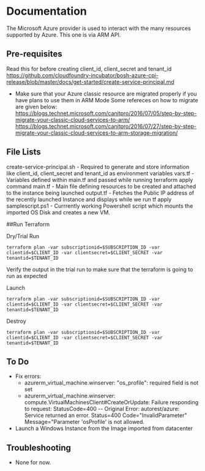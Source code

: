 # Documentation

The Microsoft Azure provider is used to interact with the many resources supported by Azure.
This one is via ARM API. 

## Pre-requisites

Read this for before creating client_id, client_secret and tenant_id
https://github.com/cloudfoundry-incubator/bosh-azure-cpi-release/blob/master/docs/get-started/create-service-principal.md

- Make sure that your Azure classic resource are migrated properly if you have plans to use them in ARM Mode
Some refereces on how to migrate are given below:
https://blogs.technet.microsoft.com/canitpro/2016/07/05/step-by-step-migrate-your-classic-cloud-services-to-arm/
https://blogs.technet.microsoft.com/canitpro/2016/07/27/step-by-step-migrate-your-classic-cloud-services-to-arm-storage-migration/


## File Lists
create-service-principal.sh - Required to generate and store information like client_id, client_secret and tenant_id as environment variables
vars.tf - Variables defined within main.tf and passed while running terraform apply command
main.tf - Main file defining resources to be created and attached to the instance being launched
output.tf - Fetches the Public IP address of the recently launched Instance and displays while we run tf apply
samplescript.ps1 - Currrently working Powershell script which mounts the imported OS Disk and creates a new VM.

##Run Terraform

Dry/Trial Run
````
terraform plan -var subscriptionid=$SUBSCRIPTION_ID -var clientid=$CLIENT_ID -var clientsecret=$CLIENT_SECRET -var tenantid=$TENANT_ID
````

Verify the output in the trial run to make sure that the terraform is going to run as expected

Launch
````
terraform plan -var subscriptionid=$SUBSCRIPTION_ID -var clientid=$CLIENT_ID -var clientsecret=$CLIENT_SECRET -var tenantid=$TENANT_ID
````

Destroy
````
terraform plan -var subscriptionid=$SUBSCRIPTION_ID -var clientid=$CLIENT_ID -var clientsecret=$CLIENT_SECRET -var tenantid=$TENANT_ID
````

## To Do
- Fix errors:
  * azurerm_virtual_machine.winserver: "os_profile": required field is not set
  * azurerm_virtual_machine.winserver: compute.VirtualMachinesClient#CreateOrUpdate: Failure responding to request: StatusCode=400 -- Original Error: autorest/azure: Service returned an error. Status=400 Code="InvalidParameter" Message="Parameter 'osProfile' is not allowed.
- Launch a Windows Instance from the Image imported from datacenter

## Troubleshooting
 - None for now.
